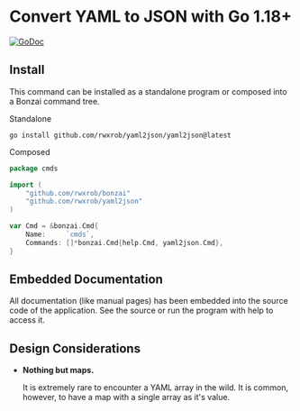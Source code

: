 # Convert YAML to JSON with Go 1.18+

[![GoDoc](https://godoc.org/github.com/rwxrob/yaml2json?status.svg)](https://godoc.org/github.com/rwxrob/yaml2json)

## Install

This command can be installed as a standalone program or composed into
a Bonzai command tree.

Standalone

```
go install github.com/rwxrob/yaml2json/yaml2json@latest
```

Composed

```go
package cmds

import (
	"github.com/rwxrob/bonzai"
	"github.com/rwxrob/yaml2json"
)

var Cmd = &bonzai.Cmd{
	Name:     `cmds`,
	Commands: []*bonzai.Cmd{help.Cmd, yaml2json.Cmd},
}
```

## Embedded Documentation

All documentation (like manual pages) has been embedded into the source
code of the application. See the source or run the program with help to
access it.

## Design Considerations

* **Nothing but maps.**

  It is extremely rare to encounter a YAML array in the wild. It is
  common, however, to have a map with a single array as it's value.
